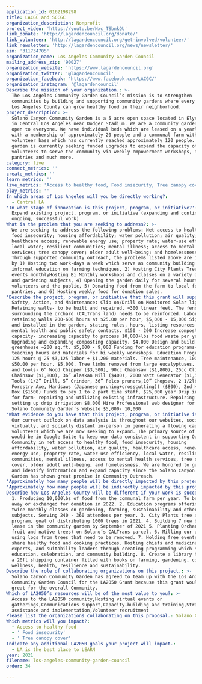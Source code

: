 ```yaml
---
application_id: 0162198298
title: LACGC and SCCGC
organization_description: Nonprofit
project_video: 'https://youtu.be/Nxc_TSbnkQU'
link_donate: 'http://lagardencouncil.org/donate/'
link_volunteer: 'http://lagardencouncil.org/get-involved/volunteer/'
link_newsletter: 'http://lagardencouncil.org/news/newsletter/'
ein: '311734705'
organization_name: Los Angeles Community Garden Council
mailing_address_zip: '90027'
organization_website: 'https://www.lagardencouncil.org'
organization_twitter: '@lagardencouncil'
organization_facebook: 'https://www.facebook.com/LACGC/'
organization_instagram: '@lagardencouncil'
Describe the mission of your organization.: >-
  The Los Angeles Community Garden Council’s mission is to strengthen
  communities by building and supporting community gardens where every person in
  Los Angeles County can grow healthy food in their neighborhood.
project_description: >-
  Solano Canyon Community Garden is a 5 acre open space located in Elysian Park
  in Central Los Angeles near Dodger Stadium. We are a community garden and farm
  open to everyone. We have individual beds which are leased on a yearly basis
  with a membership of approximately 20 people and a communal farm with a
  volunteer base which has currently reached approximately 120 people. The
  garden is currently seeking funded upgrades to expand the capacity of
  volunteers to serve the community via weekly empowerment workshops, food
  pantries and much more.
category: live
connect_metrics: ''
create_metrics: ''
learn_metrics: ''
live_metrics: 'Access to healthy food, Food insecurity, Tree canopy cover'
play_metrics: ''
In which areas of Los Angeles will you be directly working?:
  - Central LA
'In what stage of innovation is this project, program, or initiative?': >-
  Expand existing project, program, or initiative (expanding and continuing
  ongoing, successful work)
What is the problem that you are seeking to address?: >-
  We are seeking to address the following problems: Net access to healthy food;
  food insecurity; housing affordability; water pollution; air quality;
  healthcare access; renewable energy use; property rate; water-use efficiency;
  local water; resilient communities; mental illness; access to mental health
  services; tree canopy cover; older adult well-being; and homelessness. —
  Through supported community outreach, the problems listed above are impacted
  by 1) Hosting two work-days a week which serve as community building and
  informal education on farming techniques, 2) Hosting City Plants Tree Adoption
  events monthlyHosting Bi Monthly workshops and classes on a variety of farming
  and gardening subjects, 4) Opening the garden daily for several hours to
  volunteers and the public, 5) Donating food from the farm to local food
  pantries, and 6) Hosting weekly food for donation sales.
'Describe the project, program, or initiative that this grant will support to address the problem identified.': >-
  Safety, Action, and Maintenance: Clip on/Drill on Monitored Solar lights $500
  Retaining walls- to be built and repaired, ≈300 linear feet. The fence
  surrounding the orchard (CALTrans land) needs to be reinforced. Labor for
  retaining walls 200-600 hours at $25.00 per hour, $5,000 - 15,000 Signs made
  and installed in the garden, stating rules, hours, listing resources such as
  mental health and public safety contacts. $150 - 200 Increase composting
  capacity- increasing capacity to process 10,000+lbs food waste per year.
  Upgrading and expanding composting capacity. $4,000 Design and build
  greenhouse ≈200 sq.ft. $5,000 - 9,000 Funding for education programs- 125
  teaching hours and materials for bi weekly workshops. Education Program Labor
  125 hours @ 25 $3,125 labor + $1,200 materials. Tree maintenance, 100 hours. @
  $50.00 per hour. $5,000. Tree limbs removed from large eucalyptuses. Equipment
  and tools- 6” Wood Chipper ($3,500), 90cc Chainsaw ($1,800), 25cc Climbing
  Chainsaw ($1,800), 36” Alaskan Mill ($400), 2000 watt Generator ($1,500), Hand
  Tools (1/2” Drill, 5” Grinder, 36” Felco pruners,10” Chopsaw, 2 1/2lbs
  Forestry Axe, Handsaws (Japanese pruning+crosscutting)) ($800), 2nd Knaak Job
  Box ($1500) Funds to pay 1 to 2 part time staff, $25,000 year Drip irrigation
  for farm- repairing and utilizing existing infrastructure. Repairing and
  setting up drip irrigation $8,000 Hire Professional web designer for building
  Solano Community Garden’s Website $5,000- 10,000
'What evidence do you have that this project, program, or initiative is or will be successful, and how will you define and measure success?': >-
  Our current outlook on data analysis is throughout our websites, social media,
  virtually, and socially distant in-person in generating a flowing capacity of
  volunteers which we are now seeking to expand. The primary source of evidence
  would be in Google Suite to keep our data consistent in supporting Our
  Community in net access to healthy food, food insecurity, housing
  affordability, water pollution, air quality, healthcare access, renewable
  energy use, property rate, water-use efficiency, local water, resilient
  communities, mental illness, access to mental health services, tree canopy
  cover, older adult well-being, and homelessness. We are honored to generate
  and identify information and expand capacity since the Solano Canyon Community
  Garden has shown great promise in Community Outreach.
'Approximately how many people will be directly impacted by this project, program, or initiative?': '10000'
'Approximately how many people will be indirectly impacted by this project, program, or initiative?': '1000000'
Describe how Los Angeles County will be different if your work is successful.: >-
  1. Producing 10,000lbs of food from the communal farm per year. To be given
  away or exchanged for donation in 2022. 2. Education programs offering free
  twice monthly classes on gardening, farming, sustainability and other related
  subjects. Serving 240 - 360 attendees per year. 3. City Plants tree adoption
  program, goal of distributing 1000 trees in 2021. 4. Building 7 new beds for
  lease in the community garden by September of 2021 5. Planting Orchard (50-100
  fruit and native trees) on Solano’s CALTrans parcel. 6. Milling our own lumber
  using logs from trees that need to be removed. 7. Holding free events which
  share healthy food and cooking practices. Hosting chiefs and medicinal plant
  experts, and suitability leaders through creating programming which serves
  education, celebration, and community building. 8. Create a library housed in
  a 20ft shipping container filled with books on farming, gardening, cooking,
  wellness, health, resilience and sustainability.
Describe the role of collaborating organizations on this project.: >-
  Solano Canyon Community Garden has agreed to team up with the Los Angeles
  Community Garden Council for the LA2050 Grant because this grant would be
  great for the overall Community.
Which of LA2050’s resources will be of the most value to you?: >-
  Access to the LA2050 community,Hosting virtual events or
  gatherings,Communications support,Capacity-building and training,Strategy
  assistance and implementation,Volunteer recruitment
Please list the organizations collaborating on this proposal.: Solano Canyon Community Garden
Which metrics will you impact?:
  - Access to healthy food
  - ' Food insecurity'
  - ' Tree canopy cover'
Indicate any additional LA2050 goals your project will impact.:
  - LA is the best place to LEARN
year: 2021
filename: los-angeles-community-garden-council
order: 34

---
```

